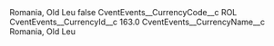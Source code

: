 <?xml version="1.0" encoding="UTF-8"?>
<CustomMetadata xmlns="http://soap.sforce.com/2006/04/metadata" xmlns:xsi="http://www.w3.org/2001/XMLSchema-instance" xmlns:xsd="http://www.w3.org/2001/XMLSchema">
    <label>Romania, Old Leu</label>
    <protected>false</protected>
    <values>
        <field>CventEvents__CurrencyCode__c</field>
        <value xsi:type="xsd:string">ROL</value>
    </values>
    <values>
        <field>CventEvents__CurrencyId__c</field>
        <value xsi:type="xsd:double">163.0</value>
    </values>
    <values>
        <field>CventEvents__CurrencyName__c</field>
        <value xsi:type="xsd:string">Romania, Old Leu</value>
    </values>
</CustomMetadata>
